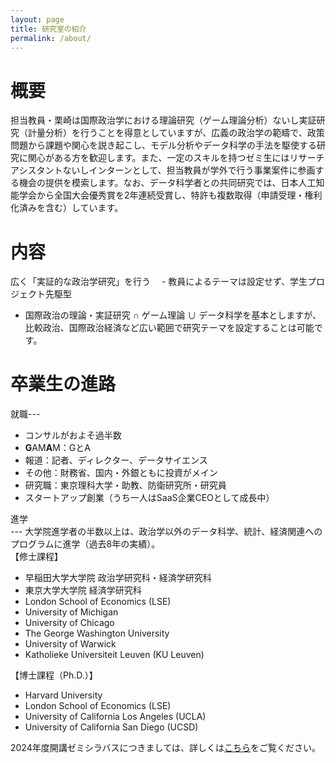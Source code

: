 ```yaml
---
layout: page
title: 研究室の紹介
permalink: /about/
---
```

# 概要
担当教員・栗崎は国際政治学における理論研究（ゲーム理論分析）ないし実証研究（計量分析）を行うことを得意としていますが、広義の政治学の範疇で、政策問題から課題や関心を説き起こし、モデル分析やデータ科学の手法を駆使する研究に関心がある方を歓迎します。また、一定のスキルを持つゼミ生にはリサーチアシスタントないしインターンとして、担当教員が学外で行う事業案件に参画する機会の提供を模索します。なお、データ科学者との共同研究では、日本人工知能学会から全国大会優秀賞を2年連続受賞し、特許も複数取得（申請受理・権利化済みを含む）しています。

# 内容
広く「実証的な政治学研究」を行う
　- 教員によるテーマは設定せず、学生プロジェクト先駆型
  - 国際政治の理論・実証研究 ∩ ゲーム理論 ∪ データ科学を基本としますが、比較政治、国際政治経済など広い範囲で研究テーマを設定することは可能です。

# 卒業生の進路
就職---
 - コンサルがおよそ過半数
 - **G**AM**A**M：GとA
 - 報道：記者、ディレクター、データサイエンス
 - その他：財務省、国内・外銀ともに投資がメイン
 - 研究職：東京理科大学・助教、防衛研究所・研究員
 - スタートアップ創業（うち一人はSaaS企業CEOとして成長中）

進学
<br>---
大学院進学者の半数以上は、政治学以外のデータ科学、統計、経済関連へのプログラムに進学（過去8年の実績）。
<br>
【修士課程】
 - 早稲田大学大学院 政治学研究科・経済学研究科
 - 東京大学大学院 経済学研究科
 - London School of Economics (LSE)
 - University of Michigan
 - University of Chicago
 - The George Washington University
 - University of Warwick
 - Katholieke Universiteit Leuven (KU Leuven)

【博士課程（Ph.D.）】
 - Harvard University
 - London School of Economics (LSE)
 - University of California Los Angeles (UCLA)
 - University of California San Diego (UCSD)


2024年度開講ゼミシラバスにつきましては、詳しくは[こちら](https://www.f.waseda.jp/kurizaki/seminar-application24.html)をご覧ください。
